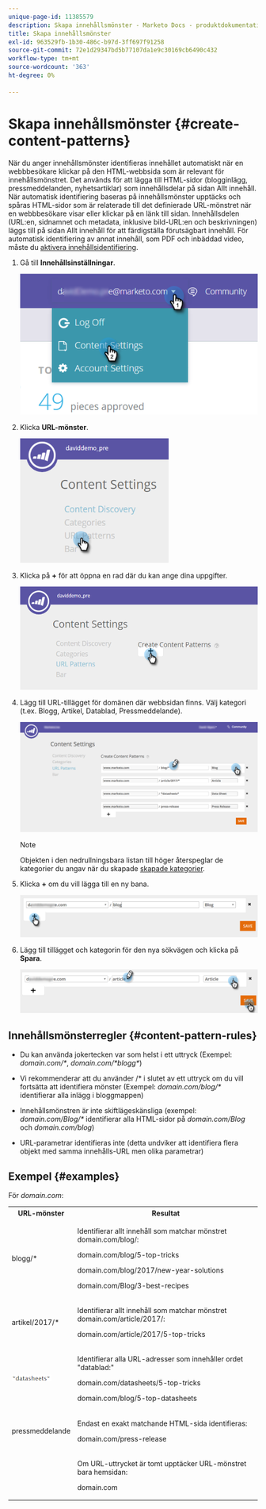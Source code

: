 ```yaml
---
unique-page-id: 11385579
description: Skapa innehållsmönster - Marketo Docs - produktdokumentation
title: Skapa innehållsmönster
exl-id: 963529fb-1b30-486c-b97d-3ff697f91258
source-git-commit: 72e1d29347bd5b77107da1e9c30169cb6490c432
workflow-type: tm+mt
source-wordcount: '363'
ht-degree: 0%

---
```


# Skapa innehållsmönster {#create-content-patterns}

När du anger innehållsmönster identifieras innehållet automatiskt när en webbbesökare klickar på den HTML-webbsida som är relevant för innehållsmönstret. Det används för att lägga till HTML-sidor (blogginlägg, pressmeddelanden, nyhetsartiklar) som innehållsdelar på sidan Allt innehåll. När automatisk identifiering baseras på innehållsmönster upptäcks och spåras HTML-sidor som är relaterade till det definierade URL-mönstret när en webbbesökare visar eller klickar på en länk till sidan. Innehållsdelen (URL:en, sidnamnet och metadata, inklusive bild-URL:en och beskrivningen) läggs till på sidan Allt innehåll för att färdigställa förutsägbart innehåll. För automatisk identifiering av annat innehåll, som PDF och inbäddad video, måste du [aktivera innehållsidentifiering](/help/marketo/product-docs/predictive-content/getting-started/enable-content-discovery.md).

1. Gå till **Innehållsinställningar**.

   ![](assets/settings-dropdown-hand-2.png)

1. Klicka **URL-mönster**.

   ![](assets/click-url-patterns-hand.png)

1. Klicka på **+** för att öppna en rad där du kan ange dina uppgifter.

   ![](assets/content-settings-create-patterns-hand.png)

1. Lägg till URL-tillägget för domänen där webbsidan finns. Välj kategori (t.ex. Blogg, Artikel, Datablad, Pressmeddelande).

   ![](assets/content-settings-create-content-patterns-dm-hands.png)

   >[!NOTE]
   >
   >Objekten i den nedrullningsbara listan till höger återspeglar de kategorier du angav när du skapade [skapade kategorier](/help/marketo/product-docs/predictive-content/getting-started/set-up-categories.md).

1. Klicka **+** om du vill lägga till en ny bana.

   ![](assets/url-patterns-add2.png)

1. Lägg till tillägget och kategorin för den nya sökvägen och klicka på **Spara**.

   ![](assets/url-patterns-save.png)

## Innehållsmönsterregler {#content-pattern-rules}

* Du kan använda jokertecken var som helst i ett uttryck (Exempel: _domain.com/&#42;_, _domain.com/&#42;blogg&#42;_)

* Vi rekommenderar att du använder /&#42; i slutet av ett uttryck om du vill fortsätta att identifiera mönster (Exempel: _domain.com/blog/&#42;_ identifierar alla inlägg i bloggmappen)
* Innehållsmönstren är inte skiftlägeskänsliga (exempel: _domain.com/Blog/&#42;_ identifierar alla HTML-sidor på _domain.com/Blog_ och _domain.com/blog_)

* URL-parametrar identifieras inte (detta undviker att identifiera flera objekt med samma innehålls-URL men olika parametrar)

## Exempel {#examples}

För _domain.com_:

<table> 
 <tbody> 
  <tr> 
   <th>URL-mönster</th> 
   <th>Resultat</th> 
  </tr> 
  <tr> 
   <td>blogg/*</td> 
   <td><p>Identifierar allt innehåll som matchar mönstret domain.com/blog/:</p><p>domain.com/blog/5-top-tricks</p><p>domain.com/blog/2017/new-year-solutions</p><p>domain.com/Blog/3-best-recipes</p></td> 
  </tr> 
  <tr> 
   <td>artikel/2017/*</td> 
   <td><p>Identifierar allt innehåll som matchar mönstret domain.com/article/2017/:</p><p>domain.com/article/2017/5-top-tricks</p></td> 
  </tr> 
  <tr> 
   <td><img alt="—" width="80" src="assets/image2017-3-24-10-3a38-3a46.png" data-linked-resource-id="12976559" data-linked-resource-type="attachment" data-base-url="https://docs.marketo.com" data-linked-resource-container-id="11385579" title="--"></td> 
   <td><p>Identifierar alla URL-adresser som innehåller ordet "datablad:"</p><p>domain.com/datasheets/5-top-tricks</p><p>domain.com/blog/5-top-datasheets</p></td> 
  </tr> 
  <tr> 
   <td>pressmeddelande</td> 
   <td><p>Endast en exakt matchande HTML-sida identifieras:</p><p>domain.com/press-release</p></td> 
  </tr> 
  <tr> 
   <td colspan="1"> </td> 
   <td colspan="1"><p>Om URL-uttrycket är tomt upptäcker URL-mönstret bara hemsidan:</p><p>domain.com</p></td> 
  </tr> 
 </tbody> 
</table>
